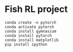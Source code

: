 # Fish RL project

```
conda create -n pytorch
conda activate pytorch
conda install gymnasium
conda install pytorch
conda install matplotlib
pip install ipython
```